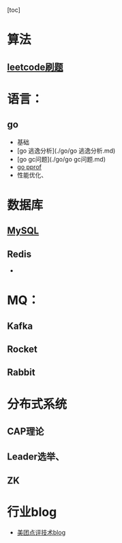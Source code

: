 [toc]

# 算法
## [leetcode刷题](https://github.com/jasonye/leetcode)

# 语言：
## go
* 基础
* [go 逃逸分析](./go/go 逃逸分析.md)
* [go gc问题](./go/go gc问题.md)
* [go pprof](./go/go%20pprof优化.md)
* 性能优化、

# 数据库

## [MySQL](./MySQL/mysql.md)
## Redis
*

# MQ：
## Kafka
## Rocket
## Rabbit

# 分布式系统
## CAP理论
## Leader选举、
## ZK

# 行业blog
* [美团点评技术blog](https://tech.meituan.com/)



